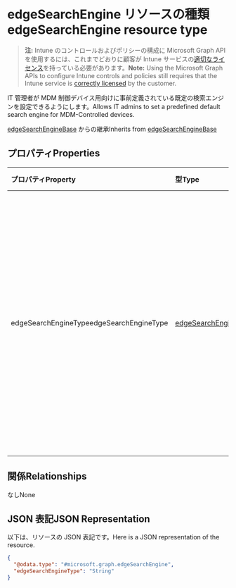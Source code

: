 # <a name="edgesearchengine-resource-type"></a><span data-ttu-id="c8fa6-101">edgeSearchEngine リソースの種類</span><span class="sxs-lookup"><span data-stu-id="c8fa6-101">edgeSearchEngine resource type</span></span>

> <span data-ttu-id="c8fa6-102">**注:** Intune のコントロールおよびポリシーの構成に Microsoft Graph API を使用するには、これまでどおりに顧客が Intune サービスの[適切なライセンス](https://go.microsoft.com/fwlink/?linkid=839381)を持っている必要があります。</span><span class="sxs-lookup"><span data-stu-id="c8fa6-102">**Note:** Using the Microsoft Graph APIs to configure Intune controls and policies still requires that the Intune service is [correctly licensed](https://go.microsoft.com/fwlink/?linkid=839381) by the customer.</span></span>

<span data-ttu-id="c8fa6-103">IT 管理者が MDM 制御デバイス用向けに事前定義されている既定の検索エンジンを設定できるようにします。</span><span class="sxs-lookup"><span data-stu-id="c8fa6-103">Allows IT admins to set a predefined default search engine for MDM-Controlled devices.</span></span>

<span data-ttu-id="c8fa6-104">[edgeSearchEngineBase](../resources/intune_deviceconfig_edgesearchenginebase.md) からの継承</span><span class="sxs-lookup"><span data-stu-id="c8fa6-104">Inherits from [edgeSearchEngineBase](../resources/intune_deviceconfig_edgesearchenginebase.md)</span></span>

## <a name="properties"></a><span data-ttu-id="c8fa6-105">プロパティ</span><span class="sxs-lookup"><span data-stu-id="c8fa6-105">Properties</span></span>
|<span data-ttu-id="c8fa6-106">プロパティ</span><span class="sxs-lookup"><span data-stu-id="c8fa6-106">Property</span></span>|<span data-ttu-id="c8fa6-107">型</span><span class="sxs-lookup"><span data-stu-id="c8fa6-107">Type</span></span>|<span data-ttu-id="c8fa6-108">説明</span><span class="sxs-lookup"><span data-stu-id="c8fa6-108">Description</span></span>|
|:---|:---|:---|
|<span data-ttu-id="c8fa6-109">edgeSearchEngineType</span><span class="sxs-lookup"><span data-stu-id="c8fa6-109">edgeSearchEngineType</span></span>|[<span data-ttu-id="c8fa6-110">edgeSearchEngineType</span><span class="sxs-lookup"><span data-stu-id="c8fa6-110">edgeSearchEngineType</span></span>](../resources/intune_deviceconfig_edgesearchenginetype.md)|<span data-ttu-id="c8fa6-111">IT 管理者が MDM 制御デバイス用向けに事前定義されている既定の検索エンジンを設定できるようにします。</span><span class="sxs-lookup"><span data-stu-id="c8fa6-111">Allows IT admins to set a predefined default search engine for MDM-Controlled devices.</span></span> <span data-ttu-id="c8fa6-112">可能な値: `default`、`bing`。</span><span class="sxs-lookup"><span data-stu-id="c8fa6-112">Possible values are: `default`, `bing`.</span></span>|

## <a name="relationships"></a><span data-ttu-id="c8fa6-113">関係</span><span class="sxs-lookup"><span data-stu-id="c8fa6-113">Relationships</span></span>
<span data-ttu-id="c8fa6-114">なし</span><span class="sxs-lookup"><span data-stu-id="c8fa6-114">None</span></span>
## <a name="json-representation"></a><span data-ttu-id="c8fa6-115">JSON 表記</span><span class="sxs-lookup"><span data-stu-id="c8fa6-115">JSON Representation</span></span>
<span data-ttu-id="c8fa6-116">以下は、リソースの JSON 表記です。</span><span class="sxs-lookup"><span data-stu-id="c8fa6-116">Here is a JSON representation of the resource.</span></span>
<!-- {
  "blockType": "resource",
  "@odata.type": "microsoft.graph.edgeSearchEngine"
}
-->
``` json
{
  "@odata.type": "#microsoft.graph.edgeSearchEngine",
  "edgeSearchEngineType": "String"
}
```



